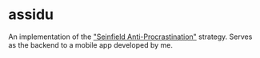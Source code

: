 assidu
======

An implementation of the ["Seinfield Anti-Procrastination"](https://jamesclear.com/stop-procrastinating-seinfeld-strategy) strategy. Serves as the backend to a mobile app developed by me. 

